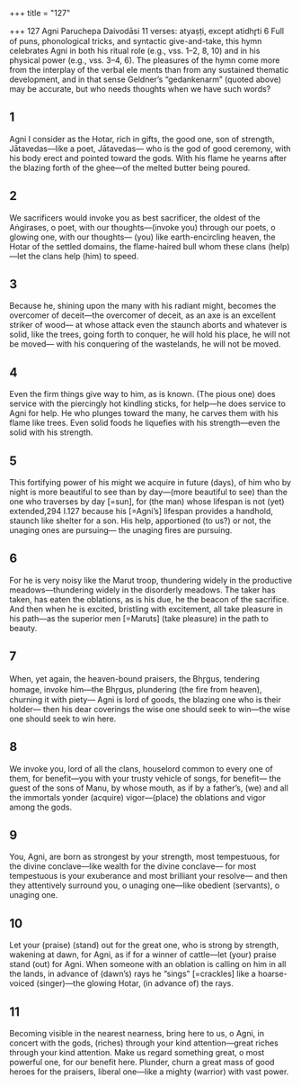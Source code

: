 +++
title = "127"

+++
127 Agni
Paruchepa Daivodāsi
11 verses: atyaṣṭi, except atidhr̥ti 6
Full of puns, phonological tricks, and syntactic give-and-take, this hymn celebrates  Agni in both his ritual role (e.g., vss. 1–2, 8, 10) and in his physical power (e.g., vss.  3–4, 6). The pleasures of the hymn come more from the interplay of the verbal ele ments than from any sustained thematic development, and in that sense Geldner’s  “gedankenarm” (quoted above) may be accurate, but who needs thoughts when we  have such words?
## 1
Agni I consider as the Hotar, rich in gifts, the good one, son of strength,  Jātavedas—like a poet, Jātavedas—
who is the god of good ceremony, with his body erect and pointed
toward the gods.
With his flame he yearns after the blazing forth of the ghee—of the  melted butter being poured.
## 2
We sacrificers would invoke you as best sacrificer, the oldest of the  Aṅgirases, o poet, with our thoughts—(invoke you) through our poets,  o glowing one, with our thoughts—
(you) like earth-encircling heaven, the Hotar of the settled domains, the flame-haired bull whom these clans (help)—let the clans help (him)  to speed.
## 3
Because he, shining upon the many with his radiant might, becomes  the overcomer of deceit—the overcomer of deceit, as an axe is an
excellent striker of wood—
at whose attack even the staunch aborts and whatever is solid, like
the trees,
going forth to conquer, he will hold his place, he will not be moved— with his conquering of the wastelands, he will not be moved.
## 4
Even the firm things give way to him, as is known. (The pious one) does  service with the piercingly hot kindling sticks, for help—he does
service to Agni for help.
He who plunges toward the many, he carves them with his flame
like trees.
Even solid foods he liquefies with his strength—even the solid with his  strength.
## 5
This fortifying power of his might we acquire in future (days), of him  who by night is more beautiful to see than by day—(more beautiful  to see) than the one who traverses by day [=sun], for (the man) whose  lifespan is not (yet) extended,294 I.127
because his [=Agni’s] lifespan provides a handhold, staunch like shelter  for a son.
His help, apportioned (to us?) or not, the unaging ones are pursuing— the unaging fires are pursuing.
## 6
For he is very noisy like the Marut troop, thundering widely in the  productive meadows—thundering widely in the disorderly meadows. The taker has taken, has eaten the oblations, as is his due, he the  beacon of the sacrifice.
And then when he is excited, bristling with excitement, all take pleasure  in his path—as the superior men [=Maruts] (take pleasure) in the  path to beauty.
## 7
When, yet again, the heaven-bound praisers, the Bhr̥gus, tendering  homage, invoke him—the Bhr̥gus, plundering (the fire from heaven),  churning it with piety—
Agni is lord of goods, the blazing one who is their holder—
then his dear coverings the wise one should seek to win—the wise one  should seek to win here.
## 8
We invoke you, lord of all the clans, houselord common to every one  of them, for benefit—you with your trusty vehicle of songs, for  benefit—
the guest of the sons of Manu, by whose mouth, as if by a father’s, (we) and all the immortals yonder (acquire) vigor—(place) the
oblations and vigor among the gods.
## 9
You, Agni, are born as strongest by your strength, most tempestuous,  for the divine conclave—like wealth for the divine conclave—
for most tempestuous is your exuberance and most brilliant your  resolve—
and then they attentively surround you, o unaging one—like obedient  (servants), o unaging one.
## 10
Let your (praise) (stand) out for the great one, who is strong by  strength, wakening at dawn, for Agni, as if for a winner of cattle—let  (your) praise stand (out) for Agni.
When someone with an oblation is calling on him in all the lands, in advance of (dawn’s) rays he “sings” [=crackles] like a hoarse-voiced  (singer)—the glowing Hotar, (in advance of) the rays.
## 11
Becoming visible in the nearest nearness, bring here to us, o Agni, in  concert with the gods, (riches) through your kind attention—great  riches through your kind attention.
Make us regard something great, o most powerful one, for our
benefit here.
Plunder, churn a great mass of good heroes for the praisers, liberal  one—like a mighty (warrior) with vast power.